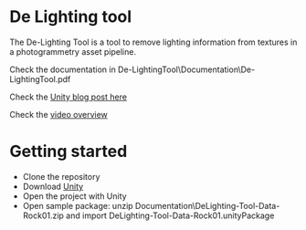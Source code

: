 # De Lighting tool

The De-Lighting Tool is a tool to remove lighting information from textures in a photogrammetry asset pipeline.

Check the documentation in De-LightingTool\Documentation\De-LightingTool.pdf

Check the [Unity blog post here](https://labs.unity.com/article/experimental-feature-de-lighting-tool)

Check the [video overview](https://www.youtube.com/edit?o=U&video_id=Mo96vqMqnwA)



# Getting started

  - Clone the repository
  - Download [Unity](https://store.unity.com)
  - Open the project with Unity
  - Open sample package: unzip Documentation\DeLighting-Tool-Data-Rock01.zip and import DeLighting-Tool-Data-Rock01.unityPackage